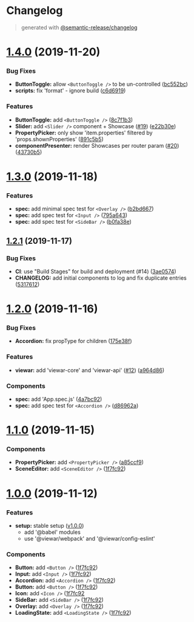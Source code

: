 # Changelog

> generated with [@semantic-release/changelog](https://github.com/semantic-release/changelog)

# [1.4.0](https://github.com/viewar/components/compare/v1.3.0...v1.4.0) (2019-11-20)

### Bug Fixes

- **ButtonToggle:** allow `<ButtonToggle />` to be un-controlled ([bc552bc](https://github.com/viewar/components/commit/bc552bc4ad6d566f37dafd09456c4945c66fdcca))
- **scripts:** fix 'format' - ignore build ([c6d6919](https://github.com/viewar/components/commit/c6d691916c445f562bf40e700a926fee98a6bb98))

### Features

- **ButtonToggle:** add `<ButtonToggle />` ([8c7f1b3](https://github.com/viewar/components/commit/8c7f1b3f84175d1e0e15199ca1fe13d57b575ddf))
- **Slider:** add `<Slider />` component + Showcase ([#19](https://github.com/viewar/components/issues/19)) ([e22b30e](https://github.com/viewar/components/commit/e22b30e4e5f264f46ced7bbafa164457079a1037))
- **PropertyPicker:** only show 'item.properties' filtered by 'props.shownProperties' ([891c5b5](https://github.com/viewar/components/commit/891c5b54641ba6f27f4e8642824b915f1c5659d0))
- **componentPresenter:** render Showcases per router param ([#20](https://github.com/viewar/components/issues/20)) ([43730b5](https://github.com/viewar/components/commit/43730b56446f59d7cedf04de0f98cecb390b8ac6))

# [1.3.0](https://github.com/viewar/components/compare/v1.2.1...v1.3.0) (2019-11-18)

### Features

- **spec:** add minimal spec test for `<Overlay />` ([b2bd667](https://github.com/viewar/components/commit/b2bd667896398213def303d5ca8b5536cedc2048))
- **spec:** add spec test for `<Input />` ([795a643](https://github.com/viewar/components/commit/795a6434a4b6a53eeec121c393ab0f0e4e1f45d4))
- **spec:** add spec test for `<SideBar />` ([b0fa38e](https://github.com/viewar/components/commit/b0fa38e125c345220a99d1cea2bb3103c0af811e))

## [1.2.1](https://github.com/viewar/components/compare/v1.2.0...v1.2.1) (2019-11-17)

### Bug Fixes

- **CI**: use "Build Stages" for build and deployment (#14) ([3ae0574](https://github.com/viewar/components/commit/3ae0574e708f8539738d775f9d8d24e3fe014866))
- **CHANGELOG:** add initial components to log and fix duplicate entries ([5317612](https://github.com/viewar/components/commit/5317612be72918611ae8831a0797e7a5efe652e5))

# [1.2.0](https://github.com/viewar/components/compare/v1.1.0...v1.2.0) (2019-11-16)

### Bug Fixes

- **Accordion:** fix propType for children ([175e38f](https://github.com/viewar/components/commit/175e38f3f6f192f0e622b1efd36c3220b84eec2f))

### Features

- **viewar:** add 'viewar-core' and 'viewar-api' ([#12](https://github.com/viewar/components/issues/12)) ([a964d86](https://github.com/viewar/components/commit/a964d8622086ab15702d5909ddfe4eb7dc54f12a))

### Components

- **spec:** add 'App.spec.js' ([4a7bc92](https://github.com/viewar/components/commit/4a7bc92c7fa4ed7bda30df27eefcc77dfe082e56))
- **spec:** add spec test for `<Accordion />` ([d86962a](https://github.com/viewar/components/commit/d86962ac0b6b4b310fe8cd6630793dd1b4f2e963))

# [1.1.0](https://github.com/viewar/components/compare/v1.0.0...v1.1.0) (2019-11-15)

### Components

- **PropertyPicker:** add `<PropertyPicker />` ([a85ccf9](https://github.com/viewar/components/commit/a85ccf9c1bc261c5437d545d9102598b456d7656))
- **SceneEditor:** add `<SceneEditor />` ([1f7fc92](https://github.com/viewar/components/commit/1f7fc92d6b52f0822557b0f12be8cebaeec35005))

# [1.0.0](https://github.com/viewar/components/compare/1a5ba55...v1.0.0) (2019-11-12)

### Features

- **setup:** stable setup ([v1.0.0](https://github.com/viewar/components/tree/v1.0.0))
  - add '@babel' modules
  - use '@viewar/webpack' and '@viewar/config-eslint'

### Components

- **Button:** add `<Button />` ([1f7fc92](https://github.com/viewar/components/commit/1f7fc92d6b52f0822557b0f12be8cebaeec35005))
- **Input:** add `<Input />` ([1f7fc92](https://github.com/viewar/components/commit/1f7fc92d6b52f0822557b0f12be8cebaeec35005))
- **Accordion:** add `<Accordion />` ([1f7fc92](https://github.com/viewar/components/commit/1f7fc92d6b52f0822557b0f12be8cebaeec35005))
- **Button:** add `<Button />` ([1f7fc92](https://github.com/viewar/components/commit/1f7fc92d6b52f0822557b0f12be8cebaeec35005))
- **Icon:** add `<Icon />` ([1f7fc92](https://github.com/viewar/components/commit/1f7fc92d6b52f0822557b0f12be8cebaeec35005)
- **SideBar:** add `<SideBar />` ([1f7fc92](https://github.com/viewar/components/commit/1f7fc92d6b52f0822557b0f12be8cebaeec35005))
- **Overlay:** add `<Overlay />` ([1f7fc92](https://github.com/viewar/components/commit/1f7fc92d6b52f0822557b0f12be8cebaeec35005))
- **LoadingState:** add `<LoadingState />` ([1f7fc92](https://github.com/viewar/components/commit/1f7fc92d6b52f0822557b0f12be8cebaeec35005))
